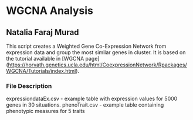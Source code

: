 # WGCNA Analysis

## Natalia Faraj Murad

This script creates a Weighted Gene Co-Expression Network from expression data and group the most similar genes in cluster.
It is based on the tutorial available in [WGCNA page] (https://horvath.genetics.ucla.edu/html/CoexpressionNetwork/Rpackages/WGCNA/Tutorials/index.html).

### File Description

expressiondataEx.csv - example table with expression values for 5000 genes in 30 situations.
phenoTrait.csv - example table containing phenotypic measures for 5 traits